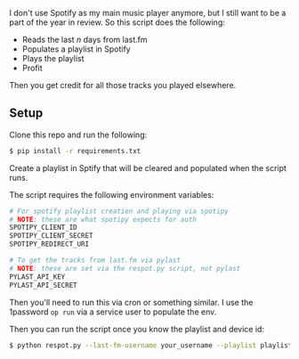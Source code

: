 I don't use Spotify as my main music player anymore, but I still want to be a part of the year in review.
So this script does the following:

- Reads the last _n_ days from last.fm
- Populates a playlist in Spotify
- Plays the playlist
- Profit

Then you get credit for all those tracks you played elsewhere.

## Setup

Clone this repo and run the following:

```sh
$ pip install -r requirements.txt
```

Create a playlist in Sptify that will be cleared and populated when the script runs.

The script requires the following environment variables:

```sh
# For spotify playlist creation and playing via spotipy
# NOTE: these are what spotipy expects for auth
SPOTIPY_CLIENT_ID
SPOTIPY_CLIENT_SECRET
SPOTIPY_REDIRECT_URI

# To get the tracks from last.fm via pylast
# NOTE: these are set via the respot.py script, not pylast
PYLAST_API_KEY
PYLAST_API_SECRET
```

Then you'll need to run this via cron or something similar.
I use the 1password `op run` via a service user to populate the env.

Then you can run the script once you know the playlist and device id:

```sh
$ python respot.py --last-fm-username your_username --playlist playlist_id --device device_id
```
